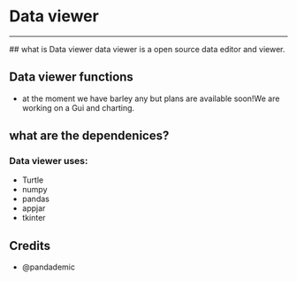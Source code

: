 # Data viewer
<hr>
##  what is Data viewer
data viewer is a open source data editor and viewer.

## Data viewer functions
- at the moment we have barley any but plans are available soon!We are working on a Gui and charting.

## what are the dependenices?
### Data viewer uses:
- Turtle
- numpy
- pandas
- appjar
- tkinter
## Credits
- @pandademic
